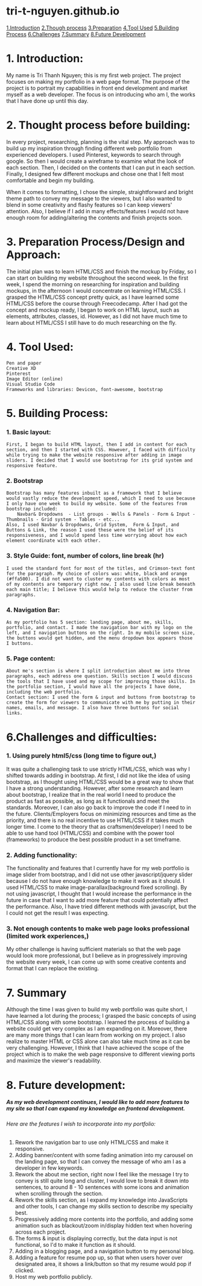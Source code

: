# tri-t-nguyen.github.io

[1.Introduction](#1.Introduction)
[2.Though process](#2.Thought-process-before-building:)
[3.Preparation](#3.Preparation-Process/Design-and-Approach: )
[4.Tool Used](#4.Tool-Used:)
[5.Building Process](#5.Building-Process:)
[6.Challenges](#6.Challenges-and-difficulties:)
[7.Summary](#7.Summary)
[8.Future Development](#8.Future-Development:)
# 1. Introduction: 
 My name is Tri Thanh Nguyen; this is my first web project. The project focuses on making my portfolio in a web page format. The purpose of the project is to portrait my capabilities in front end development and market myself as a web developer. The focus is on introducing who am I, the works that I have done up until this day. 

# 2. Thought process before building:
In every project, researching, planning is the vital step. My approach was to build up my inspiration through finding different web portfolio from experienced developers. I used Pinterest, keywords to search through google. So then I would create a wireframe to examine what the look of each section. Then, I decided on the contents that I can put in each section. Finally, I designed few different mockups and chose one that I felt most comfortable and begin my building. 

When it comes to formatting, I chose the simple, straightforward and bright theme path to convey my message to the viewers, but I also wanted to blend in some creativity and flashy features so I can keep viewers' attention. Also, I believe if I add in many effects/features I would not have enough room for adding/altering the contents and finish projects soon.  

# 3. Preparation Process/Design and Approach: 
The initial plan was to learn HTML/CSS and finish the mockup by Friday, so I can start on building my website throughout the second week. 
In the first week, I spend the morning on researching for inspiration and building mockups, in the afternoon I would concentrate on learning HTML/CSS. I grasped the HTML/CSS concept pretty quick, as I have learned some HTML/CSS before the course through Freecodecamp. After I had got the concept and mockup ready, I began to work on HTML layout, such as elements, attributes, classes, id. However, as I did not have much time to learn about HTML/CSS I still have to do much researching on the fly. 
# 4. Tool Used:
    Pen and paper
    Creative XD
    Pinterest
    Image Editor (online)
    Visual Studio Code
    Frameworks and libraries: Devicon, font-awesome, bootstrap

# 5. Building Process: 
### 1. Basic layout:
    First, I began to build HTML layout, then I add in content for each section, and then I started with CSS. However, I faced with difficulty while trying to make the website responsive after adding in image sliders. I decided that I would use bootstrap for its grid system and responsive feature. 
### 2. Bootstrap
    Bootstrap has many features inbuilt as a framework that I believe would vastly reduce the development speed, which I need to use because I only have one week to build my website. Some of the features from bootstrap included: 
        Navbar& Dropdowns  - List groups - Wells & Panels - Form & Input - Thumbnails - Grid system - Tables - etc...
    Also, I used Navbar & Dropdowns, Grid System,  Form & Input, and Buttons & Link, the reason I used these were the belief of its responsiveness, and I would spend less time worrying about how each element coordinate with each other. 
### 3. Style Guide: font, number of colors, line break (hr)
    I used the standard font for most of the titles, and Crimson-text font for the paragraph. My choice of colors was: white, black and orange (#ffa500). I did not want to cluster my contents with colors as most of my contents are temporary right now. I also used line break beneath each main title; I believe this would help to reduce the cluster from paragraphs. 
### 4. Navigation Bar:
    As my portfolio has 5 section: landing page, about me, skills, portfolio, and contact. I made the navigation bar with my logo on the left, and I navigation buttons on the right. In my mobile screen size, the buttons would get hidden, and the menu dropdown box appears those I buttons. 
### 5. Page content:
    About me's section is where I split introduction about me into three paragraphs, each address one question. Skills section I would discuss the tools that I have used and my scope for improving those skills. In the portfolio section, I would have all the projects I have done, including the web portfolio. 
    Contact section: I used the form & input and buttons from bootstrap to create the form for viewers to communicate with me by putting in their names, emails, and message. I also have three buttons for social links. 
# 6.Challenges and difficulties: 
### 1. Using purely html5/css (long time to figure out,)
It was quite a challenging task to use strictly HTML/CSS, which was why I shifted towards adding in bootstrap. At first, I did not like the idea of using bootstrap, as I thought using HTML/CSS would be a great way to show that I have a strong understanding. However, after some research and learn about bootstrap, I realize that in the real world I need to produce the product as fast as possible, as long as it functionals and meet the standards. Moreover, I can also go back to improve the code if I need to in the future. Clients/Employers focus on minimizing resources and time as the priority, and there is no real incentive to use HTML/CSS if it takes much longer time. I come to the theory that as craftsmen(developer) I need to be able to use hand tool (HTML/CSS) and combine with the power tool (frameworks) to produce the best possible product in a set timeframe.
### 2. Adding functionality: 
The functionality and features that I currently have for my web portfolio is image slider from bootstrap, and I did not use other javascript/jquery slider because I do not have enough knowledge to make it work as it should. I used HTML/CSS to make image-parallax(background fixed scrolling). By not using javascript, I thought that I would increase the performance in the future in case that I want to add more feature that could potentially affect the performance. Also, I have tried different methods with javascript, but the I could not get the result I was expecting. 
### 3. Not enough contents to make web page looks professional (limited work experiences,)
My other challenge is having sufficient materials so that the web page would look more professional, but I believe as in progressively improving the website every week, I can come up with some creative contents and format that I can replace the existing. 
# 7. Summary
Although the time I was given to build my web portfolio was quite short, I have learned a lot during the process; I grasped the basic concepts of using HTML/CSS along with some bootstrap. I learned the process of building a website could get very complex as I am expanding on it. Moreover, there are many more things that I can learn from working on my project. I also realize to master HTML or CSS alone can also take much time as it can be very challenging. However, I think that I have achieved the scope of the project which is to make the web page responsive to different viewing ports and maximize the viewer's readability. 

# 8. Future development:
##### As my web development continues, I would like to add more features to my site so that I can expand my knowledge on frontend development.
###### Here are the features I wish to incorporate into my portfolio: 
1. Rework the navigation bar to use only HTML/CSS and make it responsive.
2. Adding banner/content with some fading animation into my carousel on the landing page, so that I can convey the message of who am I as a developer in few keywords.
3. Rework the about me section, right now I feel like the message I try to convey is still quite long and cluster, I would love to break it down into sentences, to around 8 - 10 sentences with some icons and animation when scrolling through the section. 
4. Rework the skills section, as I expand my knowledge into JavaScripts and other tools, I can change my skills section to describe my specialty best. 
5. Progressively adding more contents into the portfolio, and adding some animation such as blackout/zoom in/display hidden text when hovering across each project. 
6. The forms & input is displaying correctly, but the data input is not functional, so I'd to make it function as it should.
7. Adding in a blogging page, and a navigation button to my personal blog. 
8. Adding a feature for resume pop up, so that when users hover over designated area, it shows a link/button so that my resume would pop if clicked. 
9. Host my web portfolio publicly. 

